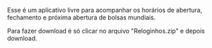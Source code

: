 Esse é um aplicativo livre para acompanhar os horários de abertura, fechamento e próxima abertura de bolsas mundiais.

Para fazer download é só clicar no arquivo "Reloginhos.zip" e depois download.